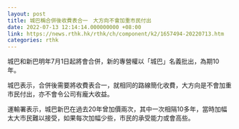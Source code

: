 ```yaml
---
layout: post
title: 城巴稱合併後收費表合一　大方向不會加重市民付出
date: 2022-07-13 12:14:14.000000000 +08:00
link: https://news.rthk.hk/rthk/ch/component/k2/1657494-20220713.htm
categories: rthk
---
```


城巴和新巴明年7月1日起將會合併，新的專營權以「城巴」名義批出，為期10年。

城巴表示，合併後需要將收費表合一，就相同的路線簡化收費，大方向是不會加重市民付出，亦不會令公司有龐大收益。

運輸署表示，城巴新巴在過去20年曾加價兩次，其中一次相隔10多年，當時加幅太大市民難以接受，如果每次加幅少些，市民的承受能力或會高些。

